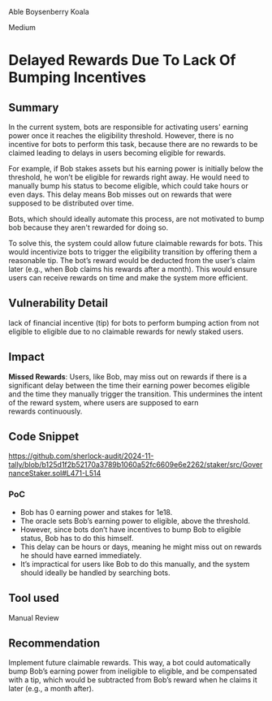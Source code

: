 Able Boysenberry Koala

Medium

# Delayed Rewards Due To Lack Of Bumping Incentives

## Summary

In the current system, bots are responsible for activating users' earning power once it reaches the eligibility threshold. However, there is no incentive for bots to perform this task, because there are no rewards to be claimed leading to delays in users becoming eligible for rewards.

For example, if Bob stakes assets but his earning power is initially below the threshold, he won’t be eligible for rewards right away. He would need to manually bump his status to become eligible, which could take hours or even days. This delay means Bob misses out on rewards that were supposed to be distributed over time.

Bots, which should ideally automate this process, are not motivated to bump bob because they aren't rewarded for doing so.

To solve this, the system could allow future claimable rewards for bots. This would incentivize bots to trigger the eligibility transition by offering them a reasonable tip. The bot’s reward would be deducted from the user’s claim later (e.g., when Bob claims his rewards after a month). This would ensure users can receive rewards on time and make the system more efficient.

## Vulnerability Detail
lack of financial incentive (tip) for bots to perform bumping action from not eligible to eligible due to no claimable rewards for newly staked users.

## Impact

**Missed Rewards**: Users, like Bob, may miss out on rewards if there is a significant delay between the time their earning power becomes eligible and the time they manually trigger the transition. This undermines the intent of the reward system, where users are supposed to earn rewards continuously.

## Code Snippet
https://github.com/sherlock-audit/2024-11-tally/blob/b125d1f2b52170a3789b1060a52fc6609e6e2262/staker/src/GovernanceStaker.sol#L471-L514
### PoC
- Bob has 0 earning power and stakes for 1e18.
- The oracle sets Bob’s earning power to eligible, above the threshold. 
- However, since bots don’t have incentives to bump Bob to eligible status, Bob has to do this himself. 
- This delay can be hours or days, meaning he might miss out on rewards he should have earned immediately.
- It’s impractical for users like Bob to do this manually, and the system should ideally be handled by searching bots.


## Tool used

Manual Review

## Recommendation

Implement future claimable rewards. This way, a bot could automatically bump Bob’s earning power from ineligible to eligible, and be compensated with a tip, which would be subtracted from Bob’s reward when he claims it later (e.g., a month after).